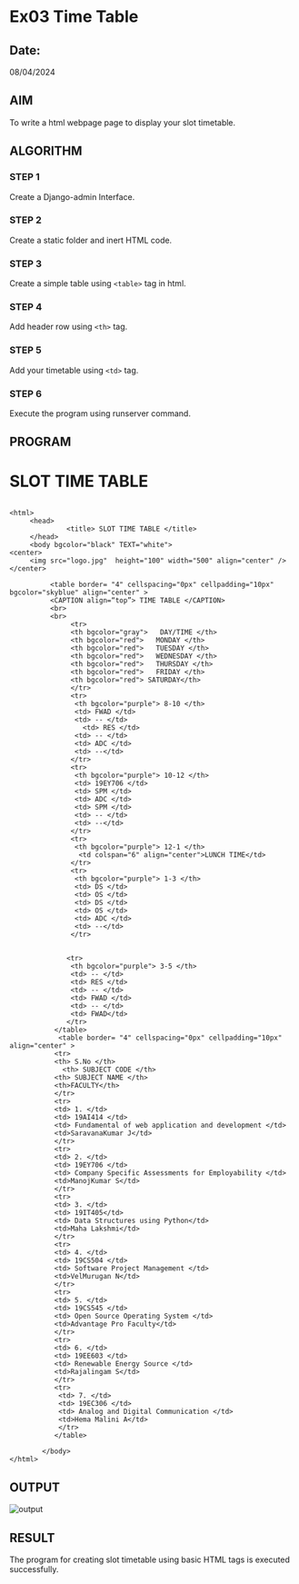 # Ex03 Time Table
## Date:
08/04/2024

## AIM
To write a html webpage page to display your slot timetable.

## ALGORITHM
### STEP 1
Create a Django-admin Interface.

### STEP 2
Create a static folder and inert HTML code.

### STEP 3
Create a simple table using ```<table>``` tag in html.

### STEP 4
Add header row using ```<th>``` tag.

### STEP 5
Add your timetable using ```<td>``` tag.

### STEP 6
Execute the program using runserver command.

## PROGRAM
# SLOT TIME TABLE
```

<html>
     <head>
              <title> SLOT TIME TABLE </title>
     </head>
     <body bgcolor="black" TEXT="white">
<center>
     <img src="logo.jpg"  height="100" width="500" align="center" /></center>
          
          <table border= "4" cellspacing="0px" cellpadding="10px" bgcolor="skyblue" align="center" >
          <CAPTION align=“top”> TIME TABLE </CAPTION>
          <br>
          <br>
               <tr> 
               <th bgcolor="gray">   DAY/TIME </th>
               <th bgcolor="red">   MONDAY </th>
               <th bgcolor="red">   TUESDAY </th>
               <th bgcolor="red">   WEDNESDAY </th>
               <th bgcolor="red">   THURSDAY </th>
               <th bgcolor="red">   FRIDAY </th>
               <th bgcolor="red"> SATURDAY</th>
               </tr>
               <tr>
                <th bgcolor="purple"> 8-10 </th>
                <td> FWAD </td>
                <td> -- </td>
                  <td> RES </td>
                <td> -- </td>
                <td> ADC </td>
                <td> --</td>
               </tr>
               <tr>
                <th bgcolor="purple"> 10-12 </th>
                <td> 19EY706 </td>
                <td> SPM </td>
                <td> ADC </td>
                <td> SPM </td>
                <td> -- </td>
                <td> --</td>
               </tr>
               <tr>
                <th bgcolor="purple"> 12-1 </th>
                 <td colspan="6" align="center">LUNCH TIME</td>
               </tr>
               <tr>
                <th bgcolor="purple"> 1-3 </th>
                <td> DS </td>
                <td> OS </td>
                <td> DS </td>
                <td> OS </td>
                <td> ADC </td>
                <td> --</td>
               </tr>
               
              
              <tr>
               <th bgcolor="purple"> 3-5 </th>
               <td> -- </td>
               <td> RES </td>
               <td> -- </td> 
               <td> FWAD </td> 
               <td> -- </td>
               <td> FWAD</td>
              </tr>
           </table>
            <table border= "4" cellspacing="0px" cellpadding="10px"  align="center" >
           <tr>
           <th> S.No </th>
             <th> SUBJECT CODE </th>
           <th> SUBJECT NAME </th>
           <th>FACULTY</th>
           </tr>
           <tr> 
           <td> 1. </td>
           <td> 19AI414 </td>
           <td> Fundamental of web application and development </td>
           <td>SaravanaKumar J</td>
           </tr>
           <tr>
           <td> 2. </td>
           <td> 19EY706 </td>
           <td> Company Specific Assessments for Employability </td>
           <td>ManojKumar S</td>
           </tr>
           <tr>
           <td> 3. </td>
           <td> 19IT405</td> 
           <td> Data Structures using Python</td>
           <td>Maha Lakshmi</td>
           </tr>
           <tr>
           <td> 4. </td>
           <td> 19CS504 </td>
           <td> Software Project Management </td>
           <td>VelMurugan N</td>
           </tr>
           <tr>
           <td> 5. </td>
           <td> 19CS545 </td>
           <td> Open Source Operating System </td>
           <td>Advantage Pro Faculty</td>
           </tr>
           <tr>
           <td> 6. </td>
           <td> 19EE603 </td>
           <td> Renewable Energy Source </td>
           <td>Rajalingam S</td>
           </tr>
           <tr>
            <td> 7. </td>
            <td> 19EC306 </td>
            <td> Analog and Digital Communication </td>
            <td>Hema Malini A</td>
            </tr>
           </table>
              
        </body>
</html>

```

## OUTPUT
![output](https://github.com/KGSatheeshKumar/slot/assets/128453421/86e5b0d7-15ed-4251-b6fb-1edb6e90616f)


## RESULT
The program for creating slot timetable using basic HTML tags is executed successfully.
